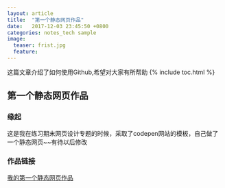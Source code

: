 ```yaml
---
layout: article
title:  "第一个静态网页作品"
date:   2017-12-03 23:45:50 +0800
categories: notes_tech sample
image:
  teaser: frist.jpg
  feature:
---
```

这篇文章介绍了如何使用Github,希望对大家有所帮助
{% include toc.html %}


## 第一个静态网页作品
### 缘起
这是我在练习期末网页设计专题的时候，采取了codepen网站的模板，自己做了一个静态网页~~有待以后修改
### 作品链接
[我的第一个静态网页作品](https://chenweishan.github.io/sample/zuopin/index.html)